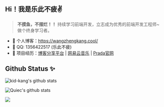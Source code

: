 ## Hi！我是乐此不疲✌️ 


> **不摸鱼，不摆烂！！**
持续学习前端开发，立志成为优秀的前端开发工程师~做个终身学习者。

- 🏡 个人博客：https://wangzhengkang.cool/
- 💬 QQ: 1356422517 (乐此不疲)
- 🌱 项目经历：<a href="https://github.com/kid-kang/blog" target="_blank">博客分享平台</a> | <a href="https://github.com/kid-kang/my-music" target="_blank">网易云音乐</a> | <a href="https://github.com/kid-kang/Prada" target="_blank">Prada官网</a>

## Github Status ✨

![kid-kang's github stats](https://github-readme-stats.vercel.app/api?username=kid-kang&show_icons=true&theme=radical&include_all_commits=true)

![Quiec's github stats](https://github-readme-stats.vercel.app/api/top-langs/?username=kid-kang&theme=radical&layout=compact)

<img src="https://github-readme-streak-stats.herokuapp.com/?user=kid-kang"></img>

